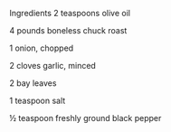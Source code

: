 Ingredients
2 teaspoons olive oil

4 pounds boneless chuck roast

1 onion, chopped

2 cloves garlic, minced

2 bay leaves

1 teaspoon salt

½ teaspoon freshly ground black pepper
